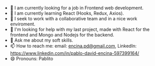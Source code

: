 
- 🔭 I am currently looking for a job in Frontend web development.
- 🌱 I am currently learning React (Hooks, Redux, Axios).
- 👯 I seek to work with a collaborative team and in a nice work enviroment.
- 🤔 I'm looking for help with my last project, made with React for the frontend and Mongo and Nodejs for the backend.
- 💬 Ask me about my soft skills.
- 📫 How to reach me: email: encina.pd@gmail.com, LinkedIn: https://www.linkedin.com/in/pablo-david-encina-597399164/
- 😄 Pronouns: Pablito
